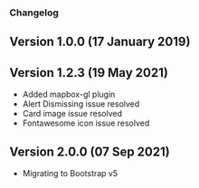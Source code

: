 ### Changelog

## Version 1.0.0 (17 January 2019)

## Version 1.2.3 (19 May 2021)

- Added mapbox-gl plugin
- Alert Dismissing issue resolved
- Card image issue resolved
- Fontawesome icon issue resolved

## Version 2.0.0 (07 Sep 2021)

- Migrating to Bootstrap v5
